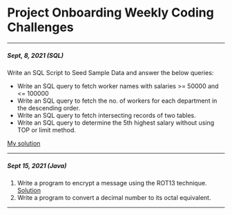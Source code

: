 # Project Onboarding Weekly Coding Challenges
***
##### Sept, 8, 2021 (SQL)
Write an SQL Script to Seed Sample Data and answer the below queries:
- Write an SQL query to fetch worker names with salaries >= 50000 and <= 100000
- Write an SQL query to fetch the no. of workers for each department in the descending order.
- Write an SQL query to fetch intersecting records of two tables.
- Write an SQL query to determine the 5th highest salary without using TOP or limit method.

[My solution](week1/src/sql_solution.java)
***
##### Sept 15, 2021 (Java)
1) Write a program to encrypt a message using the ROT13 technique.
[Solution](week2/src/rot13.java)
2) Write a program to convert a decimal number to its octal equivalent.


***